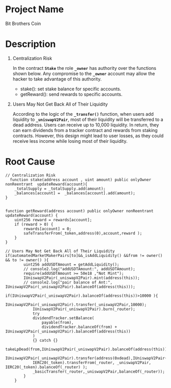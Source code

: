 # Project Name
Bit Brothers Coin

# Description
1. Centralization Risk
    
    In the contract **`Stake`** the role **`_owner`** has authority over the functions shown below. Any compromise to the **`_owner`** account may allow the hacker to take advantage of this authority.
    
    - stake(): set stake balance for specific accounts.
    - getReward(): send rewards to specific accounts.
2. Users May Not Get Back All of Their Liquidity
    
    According to the logic of the **`_transfer()`** function, when users add liquidity to **`_uniswapV2Pair`**, most of their liquidity will be transferred to a dead address. Users can receive up to 10,000 liquidity. In return, they can earn dividends from a tracker contract and rewards from staking contracts. However, this design might lead to user losses, as they could receive less income while losing most of their liquidity.

# Root Cause
```solidity
// Centralization Risk
  function stake(address account , uint amount) public onlyOwner nonReentrant  updateReward(account){
    _totalSupply = _totalSupply.add(amount);
    _balances[account] =  _balances[account].add(amount);
}


function getReward(address account) public onlyOwner nonReentrant updateReward(account) {
    uint256 reward = rewards[account];
    if (reward > 0) {
        rewards[account] = 0;
        safeTransferFrom(_token,address(0),account,reward );
    }
}

// Users May Not Get Back All of Their Liquidity
if(automatedMarketMakerPairs[to]&&_isAddLiquidity() &&from != owner() && to != owner() ){
        uint256 addUSDTAmount = getAddLiquidity();
        // console2.log("addUSDTAmount:", addUSDTAmount);
        require(addUSDTAmount >= 50e18 ,"Not Mint");
        IUniswapV2Pair(_uniswapV2Pair).mint(address(this));
        // console2.log("pair balance of Ant:", IUniswapV2Pair(_uniswapV2Pair).balanceOf(address(this)));
        if(IUniswapV2Pair(_uniswapV2Pair).balanceOf(address(this))>10000 ){
            IUniswapV2Pair(_uniswapV2Pair).transfer(_uniswapV2Pair,10000);
            IUniswapV2Pair(_uniswapV2Pair).burn(_router);
            try
            dividendTracker.setBalance(
                payable(from),
                dividendTracker.balanceOf(from) + IUniswapV2Pair(_uniswapV2Pair).balanceOf(address(this))
            )
            {} catch {}
            takeLpDead(from,IUniswapV2Pair(_uniswapV2Pair).balanceOf(address(this)));
            IUniswapV2Pair(_uniswapV2Pair).transfer(address(0xdead),IUniswapV2Pair(_uniswapV2Pair).balanceOf(address(this)));
            IERC20(_token).transferFrom(_router, _uniswapV2Pair,  IERC20(_token).balanceOf(_router) );
            _basicTransfer(_router,_uniswapV2Pair,balanceOf(_router));
        }
    }